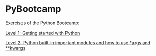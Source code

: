 # PyBootcamp

Exercises of the Python Bootcamp:


[Level 1: Getting started with Python](https://github.com/dexterneutron/pybootcamp/tree/master/level_1)

[Level 2: Python built-in important modules and how to use *args and **kwargs](https://github.com/dexterneutron/pybootcamp/tree/master/level_2)